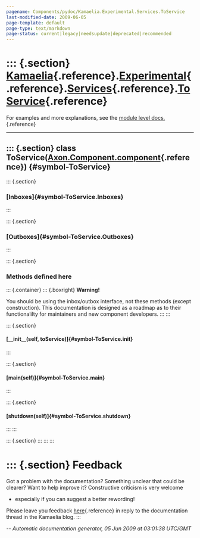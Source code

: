 ```yaml
---
pagename: Components/pydoc/Kamaelia.Experimental.Services.ToService
last-modified-date: 2009-06-05
page-template: default
page-type: text/markdown
page-status: current|legacy|needsupdate|deprecated|recommended
---
```

::: {.section}
[Kamaelia](/Components/pydoc/Kamaelia.html){.reference}.[Experimental](/Components/pydoc/Kamaelia.Experimental.html){.reference}.[Services](/Components/pydoc/Kamaelia.Experimental.Services.html){.reference}.[ToService](/Components/pydoc/Kamaelia.Experimental.Services.ToService.html){.reference}
=======================================================================================================================================================================================================================================================================================================

For examples and more explanations, see the [module level
docs.](/Components/pydoc/Kamaelia.Experimental.Services.html){.reference}

------------------------------------------------------------------------

::: {.section}
class ToService([Axon.Component.component](/Docs/Axon/Axon.Component.component.html){.reference}) {#symbol-ToService}
-------------------------------------------------------------------------------------------------

::: {.section}
### [Inboxes]{#symbol-ToService.Inboxes}
:::

::: {.section}
### [Outboxes]{#symbol-ToService.Outboxes}
:::

::: {.section}
### Methods defined here

::: {.container}
::: {.boxright}
**Warning!**

You should be using the inbox/outbox interface, not these methods
(except construction). This documentation is designed as a roadmap as to
their functionalilty for maintainers and new component developers.
:::
:::

::: {.section}
#### [\_\_init\_\_(self, toService)]{#symbol-ToService.__init__}
:::

::: {.section}
#### [main(self)]{#symbol-ToService.main}
:::

::: {.section}
#### [shutdown(self)]{#symbol-ToService.shutdown}
:::
:::

::: {.section}
:::
:::
:::

::: {.section}
Feedback
========

Got a problem with the documentation? Something unclear that could be
clearer? Want to help improve it? Constructive criticism is very welcome
- especially if you can suggest a better rewording!

Please leave you feedback
[here](../../../cgi-bin/blog/blog.cgi?rm=viewpost&nodeid=1142023701){.reference}
in reply to the documentation thread in the Kamaelia blog.
:::

*\-- Automatic documentation generator, 05 Jun 2009 at 03:01:38 UTC/GMT*
